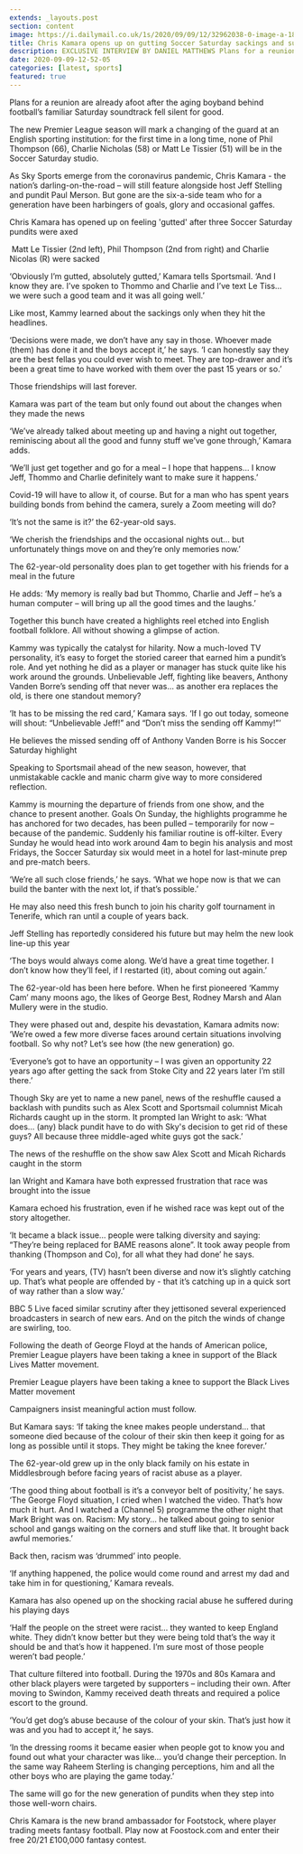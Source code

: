 ```yaml
---
extends: _layouts.post
section: content
image: https://i.dailymail.co.uk/1s/2020/09/09/12/32962038-0-image-a-18_1599651434318.jpg 
title: Chris Kamara opens up on gutting Soccer Saturday sackings and suffering dogs abuse 
description: EXCLUSIVE INTERVIEW BY DANIEL MATTHEWS Plans for a reunion are already afoot after the aging boyband behind footballs familiar Saturday soundtrack fell silent for good. 
date: 2020-09-09-12-52-05 
categories: [latest, sports] 
featured: true 
--- 
```

Plans for a reunion are already afoot after the aging boyband behind football’s familiar Saturday soundtrack fell silent for good.

The new Premier League season will mark a changing of the guard at an English sporting institution: for the first time in a long time, none of Phil Thompson (66), Charlie Nicholas (58) or Matt Le Tissier (51) will be in the Soccer Saturday studio.

As Sky Sports emerge from the coronavirus pandemic, Chris Kamara - the nation’s darling-on-the-road – will still feature alongside host Jeff Stelling and pundit Paul Merson. But gone are the six-a-side team who for a generation have been harbingers of goals, glory and occasional gaffes.

Chris Kamara has opened up on feeling 'gutted' after three Soccer Saturday pundits were axed

 Matt Le Tissier (2nd left), Phil Thompson (2nd from right) and Charlie Nicolas (R) were sacked

‘Obviously I’m gutted, absolutely gutted,’ Kamara tells Sportsmail. ‘And I know they are. I’ve spoken to Thommo and Charlie and I’ve text Le Tiss… we were such a good team and it was all going well.’

Like most, Kammy learned about the sackings only when they hit the headlines.

‘Decisions were made, we don’t have any say in those. Whoever made (them) has done it and the boys accept it,’ he says. ‘I can honestly say they are the best fellas you could ever wish to meet. They are top-drawer and it’s been a great time to have worked with them over the past 15 years or so.’

Those friendships will last forever.

Kamara was part of the team but only found out about the changes when they made the news

‘We’ve already talked about meeting up and having a night out together, reminiscing about all the good and funny stuff we’ve gone through,’ Kamara adds.

‘We’ll just get together and go for a meal – I hope that happens… I know Jeff, Thommo and Charlie definitely want to make sure it happens.’

Covid-19 will have to allow it, of course. But for a man who has spent years building bonds from behind the camera, surely a Zoom meeting will do?

‘It’s not the same is it?’ the 62-year-old says. 

‘We cherish the friendships and the occasional nights out… but unfortunately things move on and they’re only memories now.’

The 62-year-old personality does plan to get together with his friends for a meal in the future

He adds: ‘My memory is really bad but Thommo, Charlie and Jeff – he’s a human computer – will bring up all the good times and the laughs.’

Together this bunch have created a highlights reel etched into English football folklore. All without showing a glimpse of action.

Kammy was typically the catalyst for hilarity. Now a much-loved TV personality, it’s easy to forget the storied career that earned him a pundit’s role. And yet nothing he did as a player or manager has stuck quite like his work around the grounds. Unbelievable Jeff, fighting like beavers, Anthony Vanden Borre’s sending off that never was… as another era replaces the old, is there one standout memory?

‘It has to be missing the red card,’ Kamara says. ‘If I go out today, someone will shout: “Unbelievable Jeff!” and “Don’t miss the sending off Kammy!”’

He believes the missed sending off of Anthony Vanden Borre is his Soccer Saturday highlight

Speaking to Sportsmail ahead of the new season, however, that unmistakable cackle and manic charm give way to more considered reflection.

Kammy is mourning the departure of friends from one show, and the chance to present another. Goals On Sunday, the highlights programme he has anchored for two decades, has been pulled – temporarily for now – because of the pandemic. Suddenly his familiar routine is off-kilter. Every Sunday he would head into work around 4am to begin his analysis and most Fridays, the Soccer Saturday six would meet in a hotel for last-minute prep and pre-match beers.

‘We’re all such close friends,’ he says. ‘What we hope now is that we can build the banter with the next lot, if that’s possible.’

He may also need this fresh bunch to join his charity golf tournament in Tenerife, which ran until a couple of years back.

Jeff Stelling has reportedly considered his future but may helm the new look line-up this year

‘The boys would always come along. We’d have a great time together. I don’t know how they’ll feel, if I restarted (it), about coming out again.’

The 62-year-old has been here before. When he first pioneered ‘Kammy Cam’ many moons ago, the likes of George Best, Rodney Marsh and Alan Mullery were in the studio.

They were phased out and, despite his devastation, Kamara admits now: ‘We’re owed a few more diverse faces around certain situations involving football. So why not? Let’s see how (the new generation) go.

‘Everyone’s got to have an opportunity – I was given an opportunity 22 years ago after getting the sack from Stoke City and 22 years later I’m still there.’

Though Sky are yet to name a new panel, news of the reshuffle caused a backlash with pundits such as Alex Scott and Sportsmail columnist Micah Richards caught up in the storm. It prompted Ian Wright to ask: ‘What does… (any) black pundit have to do with Sky's decision to get rid of these guys? All because three middle-aged white guys got the sack.’

The news of the reshuffle on the show saw Alex Scott and Micah Richards caught in the storm

Ian Wright and Kamara have both expressed frustration that race was brought into the issue

Kamara echoed his frustration, even if he wished race was kept out of the story altogether.

‘It became a black issue… people were talking diversity and saying: “They’re being replaced for BAME reasons alone”. It took away people from thanking (Thompson and Co), for all what they had done’ he says.

‘For years and years, (TV) hasn’t been diverse and now it’s slightly catching up. That’s what people are offended by - that it’s catching up in a quick sort of way rather than a slow way.’

BBC 5 Live faced similar scrutiny after they jettisoned several experienced broadcasters in search of new ears. And on the pitch the winds of change are swirling, too.

Following the death of George Floyd at the hands of American police, Premier League players have been taking a knee in support of the Black Lives Matter movement.

Premier League players have been taking a knee to support the Black Lives Matter movement

Campaigners insist meaningful action must follow.

But Kamara says: ‘If taking the knee makes people understand… that someone died because of the colour of their skin then keep it going for as long as possible until it stops. They might be taking the knee forever.’

The 62-year-old grew up in the only black family on his estate in Middlesbrough before facing years of racist abuse as a player.

‘The good thing about football is it’s a conveyor belt of positivity,’ he says. ‘The George Floyd situation, I cried when I watched the video. That’s how much it hurt. And I watched a (Channel 5) programme the other night that Mark Bright was on. Racism: My story… he talked about going to senior school and gangs waiting on the corners and stuff like that. It brought back awful memories.’

Back then, racism was ‘drummed’ into people.

‘If anything happened, the police would come round and arrest my dad and take him in for questioning,’ Kamara reveals.

Kamara has also opened up on the shocking racial abuse he suffered during his playing days

‘Half the people on the street were racist… they wanted to keep England white. They didn’t know better but they were being told that’s the way it should be and that’s how it happened. I’m sure most of those people weren’t bad people.’

That culture filtered into football. During the 1970s and 80s Kamara and other black players were targeted by supporters – including their own. After moving to Swindon, Kammy received death threats and required a police escort to the ground.

‘You’d get dog’s abuse because of the colour of your skin. That’s just how it was and you had to accept it,’ he says.

‘In the dressing rooms it became easier when people got to know you and found out what your character was like… you’d change their perception. In the same way Raheem Sterling is changing perceptions, him and all the other boys who are playing the game today.’ 

The same will go for the new generation of pundits when they step into those well-worn chairs.

Chris Kamara is the new brand ambassador for Footstock, where player trading meets fantasy football. Play now at Foostock.com and enter their free 20/21 £100,000 fantasy contest. 

